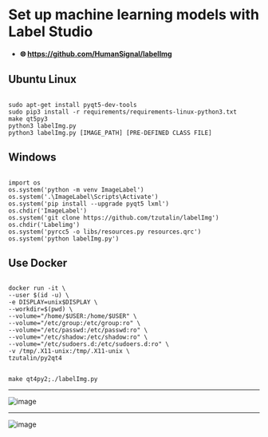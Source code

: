 # Set up machine learning models with Label Studio

- **🌐 https://github.com/HumanSignal/labelImg**

## Ubuntu Linux
<p><code>
sudo apt-get install pyqt5-dev-tools
sudo pip3 install -r requirements/requirements-linux-python3.txt
make qt5py3
python3 labelImg.py
python3 labelImg.py [IMAGE_PATH] [PRE-DEFINED CLASS FILE]
</code></p>

## Windows
<p><code>
import os
os.system('python -m venv ImageLabel')
os.system('.\ImageLabel\Scripts\Activate')
os.system('pip install --upgrade pyqt5 lxml')
os.chdir('ImageLabel')
os.system('git clone https://github.com/tzutalin/labelImg')
os.chdir('Labelimg')
os.system('pyrcc5 -o libs/resources.py resources.qrc')
os.system('python labelImg.py')
</code></p>

## Use Docker
<p><code>
docker run -it \
--user $(id -u) \
-e DISPLAY=unix$DISPLAY \
--workdir=$(pwd) \
--volume="/home/$USER:/home/$USER" \
--volume="/etc/group:/etc/group:ro" \
--volume="/etc/passwd:/etc/passwd:ro" \
--volume="/etc/shadow:/etc/shadow:ro" \
--volume="/etc/sudoers.d:/etc/sudoers.d:ro" \
-v /tmp/.X11-unix:/tmp/.X11-unix \
tzutalin/py2qt4

make qt4py2;./labelImg.py
</code></p>

---

![image](https://github.com/DmPanf/Docker_GPU_Jupyter/assets/99917230/575c26fa-e0af-40b9-8833-8c07db8ae001)

---

![image](https://github.com/DmPanf/Docker_GPU_Jupyter/assets/99917230/ee0ae455-cc0f-4c7b-8794-9b11be276490)
